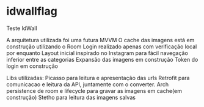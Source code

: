 # idwallflag
Teste IdWall

A arquitetura utilizada foi uma futura MVVM
O cache das imagens está em construção utilizando o Room
Login realizado apenas com verificação local por enquanto
Layout inicial inspirado no Instagram para fácil navegação inferior entre as categorias
Expansão das imagens em construção
Token do login em construção


Libs utilizadas:
Picasso para leitura e apresentação das urls
Retrofit para comunicacao e leitura da API, juntamente com o converter.
Arch persistence de room e lifecycle para gravar as imagens em cache(em construção)
Stetho para leitura das imagens salvas

